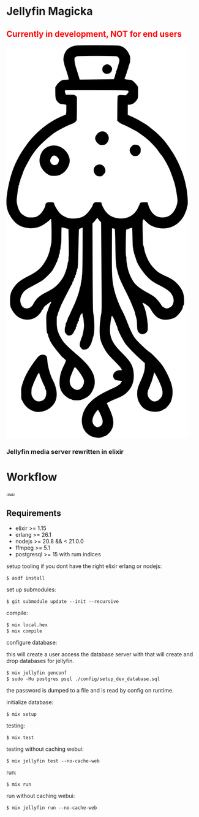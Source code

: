 # Jellyfin Magicka

## <span style='color: red;'> **Currently in development, NOT for end users** </span>

![logo by autismus maximus](logo.svg)

### Jellyfin media server rewritten in elixir

# Workflow

`uwu`

## Requirements

* elixir >= 1.15
* erlang >= 26.1
* nodejs >= 20.8 && < 21.0.0
* ffmpeg >= 5.1
* postgresql >= 15 with rum indices


setup tooling if you dont have the right elixir erlang or nodejs:

	$ asdf install

set up submodules:

	$ git submodule update --init --recursive

compile:

	$ mix local.hex
	$ mix compile

configure database:
	
this will create a user access the database server with that will create and drop databases for jellyfin.
		
	$ mix jellyfin genconf
    $ sudo -Hu postgres psql ./config/setup_dev_database.sql

the password is dumped to a file and is read by config on runtime.

	
initialize database:

	$ mix setup

<!--
configure:

	$ mix jellyfin.setup genconf --interactive

-->


testing:
	
	$ mix test
	
testing without caching webui:
	
	$ mix jellyfin test --no-cache-web

run:

	$ mix run

run without caching webui:

    $ mix jellyfin run --no-cache-web
